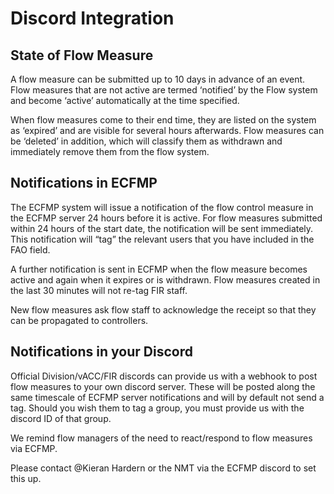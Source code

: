 # Discord Integration

## State of Flow Measure
A flow measure can be submitted up to 10 days in advance of an event. Flow measures that are not active are termed ‘notified’ by the Flow system and become ‘active’ automatically at the time specified.

When flow measures come to their end time, they are listed on the system as ‘expired’ and are visible for several hours afterwards. Flow measures can be ‘deleted’ in addition, which will classify them as withdrawn and immediately remove them from the flow system.


## Notifications in ECFMP

The ECFMP system will issue a notification of the flow control measure in the ECFMP server 24 hours before it is active. For flow measures submitted within 24 hours of the start date, the notification will be sent immediately. This notification will “tag” the relevant users that you have included in the FAO field.

A further notification is sent in ECFMP when the flow measure becomes active and again when it expires or is withdrawn. Flow measures created in the last 30 minutes will not re-tag FIR staff. 

New flow measures ask flow staff to acknowledge the receipt so that they can be propagated to controllers.

## Notifications in your Discord

Official Division/vACC/FIR discords can provide us with a webhook to post flow measures to your own discord server. These will be posted along the same timescale of ECFMP server notifications and will by default not send a tag. Should you wish them to tag a group, you must provide us with the discord ID of that group. 

We remind flow managers of the need to react/respond to flow measures via ECFMP.

Please contact @Kieran Hardern or the NMT via the ECFMP discord to set this up.
